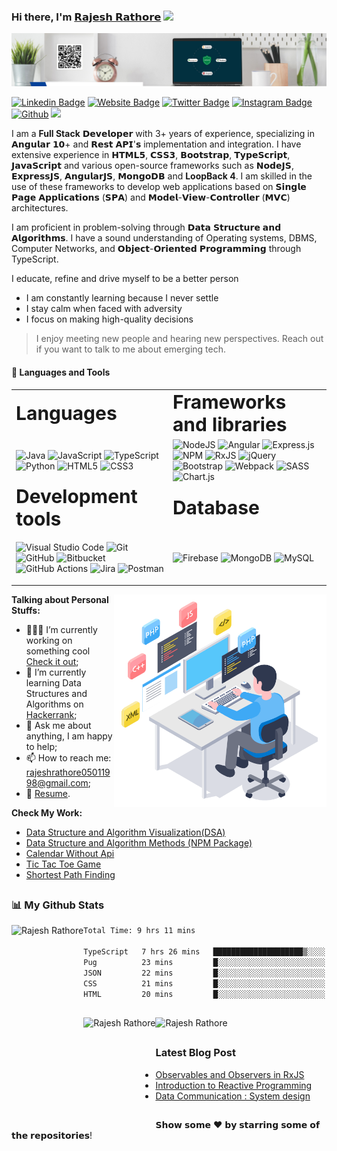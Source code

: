 ### Hi there, I'm <a href="https://linktr.ee/rajesh_rathore" target="_blank">	𝗥𝗮𝗷𝗲𝘀𝗵 𝗥𝗮𝘁𝗵𝗼𝗿𝗲</a> <img src="https://media.giphy.com/media/hvRJCLFzcasrR4ia7z/giphy.gif" width="25px">

<img src="banner-2.png" alt="github banner">


[![Linkedin Badge](https://img.shields.io/badge/-LinkedIn-0e76a8?style=flat-square&logo=Linkedin&logoColor=white)](https://www.linkedin.com/in/rajesh-rathore-0501/)
[![Website Badge](https://img.shields.io/badge/Website-3b5998?style=flat-square&logo=google-chrome&logoColor=white)](https://raj-rathod.github.io/rajesh-rathore/)
[![Twitter Badge](https://img.shields.io/badge/-Twitter-00acee?style=flat-square&logo=Twitter&logoColor=white)](https://twitter.com/Rajesh946055)
[![Instagram Badge](https://img.shields.io/badge/-Instagram-e4405f?style=flat-square&logo=Instagram&logoColor=white)](https://www.instagram.com/raj_rathod1313/?hl=en)
[![Github](https://img.shields.io/github/followers/raj-rathod?label=Follow&style=social)](https://github.com/raj-rathod)
![](https://komarev.com/ghpvc/?username=raj-rathod&label=PROFILE+VIEWS)

I am a **Full Stack** 𝗗𝗲𝘃𝗲𝗹𝗼𝗽𝗲𝗿 with  3+ years of experience, specializing in 𝗔𝗻𝗴𝘂𝗹𝗮𝗿 𝟭𝟬+ and 𝗥𝗲𝘀𝘁 𝗔𝗣𝗜'𝘀 implementation and integration. I have extensive experience in 𝗛𝗧𝗠𝗟𝟱, 𝗖𝗦𝗦𝟯, 𝗕𝗼𝗼𝘁𝘀𝘁𝗿𝗮𝗽, 𝗧𝘆𝗽𝗲𝗦𝗰𝗿𝗶𝗽𝘁, 𝗝𝗮𝘃𝗮𝗦𝗰𝗿𝗶𝗽𝘁 and various open-source frameworks such as 𝗡𝗼𝗱𝗲𝗝𝗦, 𝗘𝘅𝗽𝗿𝗲𝘀𝘀𝗝𝗦, 𝗔𝗻𝗴𝘂𝗹𝗮𝗿𝗝𝗦, 𝗠𝗼𝗻𝗴𝗼𝗗𝗕 and **LoopBack 4**. I am skilled in the use of these frameworks to develop web applications based on 𝗦𝗶𝗻𝗴𝗹𝗲 𝗣𝗮𝗴𝗲 𝗔𝗽𝗽𝗹𝗶𝗰𝗮𝘁𝗶𝗼𝗻𝘀 (𝗦𝗣𝗔) and 𝗠𝗼𝗱𝗲𝗹-𝗩𝗶𝗲𝘄-𝗖𝗼𝗻𝘁𝗿𝗼𝗹𝗹𝗲𝗿 (𝗠𝗩𝗖) architectures.

I am proficient in problem-solving through 𝗗𝗮𝘁𝗮 𝗦𝘁𝗿𝘂𝗰𝘁𝘂𝗿𝗲 𝗮𝗻𝗱 𝗔𝗹𝗴𝗼𝗿𝗶𝘁𝗵𝗺𝘀. I have a sound understanding of Operating systems, DBMS, Computer Networks, and 𝗢𝗯𝗷𝗲𝗰𝘁-𝗢𝗿𝗶𝗲𝗻𝘁𝗲𝗱 𝗣𝗿𝗼𝗴𝗿𝗮𝗺𝗺𝗶𝗻𝗴 through TypeScript.

I educate, refine and drive myself to be a better person
- I am constantly learning because I never settle
- I stay calm when faced with adversity
- I focus on making high-quality decisions

>I enjoy meeting new people and hearing new perspectives. Reach out if you want to talk to me about emerging tech.

#### 🧰 Languages and Tools

<table border="0">
 <tr>
    <td><b style="font-size:30px"> Languages </b></td>
    <td><b style="font-size:30px"> Frameworks and libraries </b></td>
 </tr>
 <tr>
    <td>
    
![Java](https://img.shields.io/badge/java-%23ED8B00.svg?style=for-the-badge&logo=java&logoColor=white)
![JavaScript](https://img.shields.io/badge/javascript-%23323330.svg?style=for-the-badge&logo=javascript&logoColor=%23F7DF1E)
![TypeScript](https://img.shields.io/badge/typescript-%23007ACC.svg?style=for-the-badge&logo=typescript&logoColor=white)
![Python](https://img.shields.io/badge/python-3670A0?style=for-the-badge&logo=python&logoColor=ffdd54)
![HTML5](https://img.shields.io/badge/html5-%23E34F26.svg?style=for-the-badge&logo=html5&logoColor=white)
![CSS3](https://img.shields.io/badge/css3-%231572B6.svg?style=for-the-badge&logo=css3&logoColor=white)
    </td>
    <td>
    ![NodeJS](https://img.shields.io/badge/node.js-6DA55F?style=for-the-badge&logo=node.js&logoColor=white)
![Angular](https://img.shields.io/badge/angular-%23DD0031.svg?style=for-the-badge&logo=angular&logoColor=white)
![Express.js](https://img.shields.io/badge/express.js-%23404d59.svg?style=for-the-badge&logo=express&logoColor=%2361DAFB)
![NPM](https://img.shields.io/badge/NPM-%23000000.svg?style=for-the-badge&logo=npm&logoColor=white)
![RxJS](https://img.shields.io/badge/rxjs-%23B7178C.svg?style=for-the-badge&logo=reactivex&logoColor=white)
![jQuery](https://img.shields.io/badge/jquery-%230769AD.svg?style=for-the-badge&logo=jquery&logoColor=white)
![Bootstrap](https://img.shields.io/badge/bootstrap-%23563D7C.svg?style=for-the-badge&logo=bootstrap&logoColor=white)
![Webpack](https://img.shields.io/badge/webpack-%238DD6F9.svg?style=for-the-badge&logo=webpack&logoColor=black)
![SASS](https://img.shields.io/badge/SASS-hotpink.svg?style=for-the-badge&logo=SASS&logoColor=white)
![Chart.js](https://img.shields.io/badge/chart.js-F5788D.svg?style=for-the-badge&logo=chart.js&logoColor=white)
    </td>
 </tr>
  <tr>
    <td><b style="font-size:30px"> Development tools </b></td>
    <td><b style="font-size:30px"> Database </b></td>
 </tr>
  <tr >
    <td>
    
![Visual Studio Code](https://img.shields.io/badge/Visual%20Studio%20Code-0078d7.svg?style=for-the-badge&logo=visual-studio-code&logoColor=white)
![Git](https://img.shields.io/badge/git-%23F05033.svg?style=for-the-badge&logo=git&logoColor=white)
![GitHub](https://img.shields.io/badge/github-%23121011.svg?style=for-the-badge&logo=github&logoColor=white)
![Bitbucket](https://img.shields.io/badge/bitbucket-%230047B3.svg?style=for-the-badge&logo=bitbucket&logoColor=white)
![GitHub Actions](https://img.shields.io/badge/github%20actions-%232671E5.svg?style=for-the-badge&logo=githubactions&logoColor=white)
![Jira](https://img.shields.io/badge/jira-%230A0FFF.svg?style=for-the-badge&logo=jira&logoColor=white)
![Postman](https://img.shields.io/badge/Postman-FF6C37?style=for-the-badge&logo=postman&logoColor=white)
    </td>
    <td>
    
![Firebase](https://img.shields.io/badge/Firebase-039BE5?style=for-the-badge&logo=Firebase&logoColor=white)
![MongoDB](https://img.shields.io/badge/MongoDB-%234ea94b.svg?style=for-the-badge&logo=mongodb&logoColor=white)
![MySQL](https://img.shields.io/badge/mysql-%2300f.svg?style=for-the-badge&logo=mysql&logoColor=white)
    </td>
 </tr>
</table>

<img align="right" height="340" width="340" src="developer.gif" alt="special branch"/>  
    
**Talking about Personal Stuffs:**

- 👨🏻‍💻 I’m currently working on something cool [Check it out](https://raj-rathod.github.io/DSA-visualisation-in-angular/);
- 🚀 I’m currently learning Data Structures and Algorithms on [Hackerrank](https://www.hackerrank.com/Raj_Rathod_1313);
- 💬 Ask me about anything, I am happy to help;
- 📫 How to reach me: rajeshrathore05011998@gmail.com;
- 📝 [Resume](https://drive.google.com/file/d/17HzCJ04dLa2X4U8ShwTupqYMKsmCI2kG/view?usp=sharing).

**Check My Work:**
- [Data Structure and Algorithm Visualization(DSA)](https://raj-rathod.github.io/DSA-visualisation-in-angular/)
- [Data Structure and Algorithm Methods (NPM Package)](https://www.npmjs.com/package/@raj-rathod/dsa-methods)
- [Calendar Without Api](https://raj-rathod.github.io/Calendar_without_Third_Party_api/)
- [Tic Tac Toe Game](https://raj-rathod.github.io/tic-toc-game/)
- [Shortest Path Finding](https://dsa-visualization.github.io/shortest-path-finding/)

##
 
### 📊 My Github Stats
 <img align="left" height="180em"  src="https://github-readme-streak-stats.herokuapp.com/?user=raj-rathod&theme=tokyonight&hide_border=true" alt="Rajesh Rathore" />
   
<!--START_SECTION:waka-->

```txt
Total Time: 9 hrs 11 mins

TypeScript   7 hrs 26 mins   ████████████████████▒░░░░   80.86 %
Pug          23 mins         █░░░░░░░░░░░░░░░░░░░░░░░░   04.35 %
JSON         22 mins         █░░░░░░░░░░░░░░░░░░░░░░░░   03.99 %
CSS          21 mins         █░░░░░░░░░░░░░░░░░░░░░░░░   03.88 %
HTML         20 mins         █░░░░░░░░░░░░░░░░░░░░░░░░   03.70 %
```

<!--END_SECTION:waka-->

##
<img align="left" height="170em" src="https://github-readme-stats-git-masterrstaa-rickstaa.vercel.app/api?username=raj-rathod&show_icons=true&hide_border=true&&count_private=true&include_all_commits=true&theme=tokyonight" alt="Rajesh Rathore" />
<img height="170em"  src="https://github-readme-stats-git-masterrstaa-rickstaa.vercel.app/api/top-langs/?username=raj-rathod&layout=compact&theme=tokyonight&hide_border=true"alt="Rajesh Rathore" /> 

<!-- ##

### Latest Tweets
 [![github-readme-twitter](https://github-readme-twitter.gazf.vercel.app/api?id=Rajesh946055&layout=wide)](https://twitter.com/Rajesh946055) -->

 ## 

### Latest Blog Post
<!-- BLOG-POST-LIST:START -->
- [Observables and Observers in RxJS](https://dev.to/rajrathod/observables-and-observers-in-rxjs-1jk5)
- [Introduction to Reactive Programming](https://dev.to/rajrathod/introduction-to-reactive-programming-3bcf)
- [Data Communication : System design](https://dev.to/rajrathod/data-communication-system-design-3hgf)
<!-- BLOG-POST-LIST:END -->

##
𝗦𝗵𝗼𝘄 𝘀𝗼𝗺𝗲 ❤️ 𝗯𝘆 𝘀𝘁𝗮𝗿𝗿𝗶𝗻𝗴 𝘀𝗼𝗺𝗲 𝗼𝗳 𝘁𝗵𝗲 𝗿𝗲𝗽𝗼𝘀𝗶𝘁𝗼𝗿𝗶𝗲𝘀!


